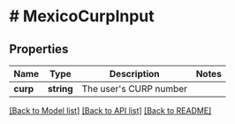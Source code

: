 # # MexicoCurpInput

## Properties

Name | Type | Description | Notes
------------ | ------------- | ------------- | -------------
**curp** | **string** | The user&#39;s CURP number |

[[Back to Model list]](../../README.md#models) [[Back to API list]](../../README.md#endpoints) [[Back to README]](../../README.md)
